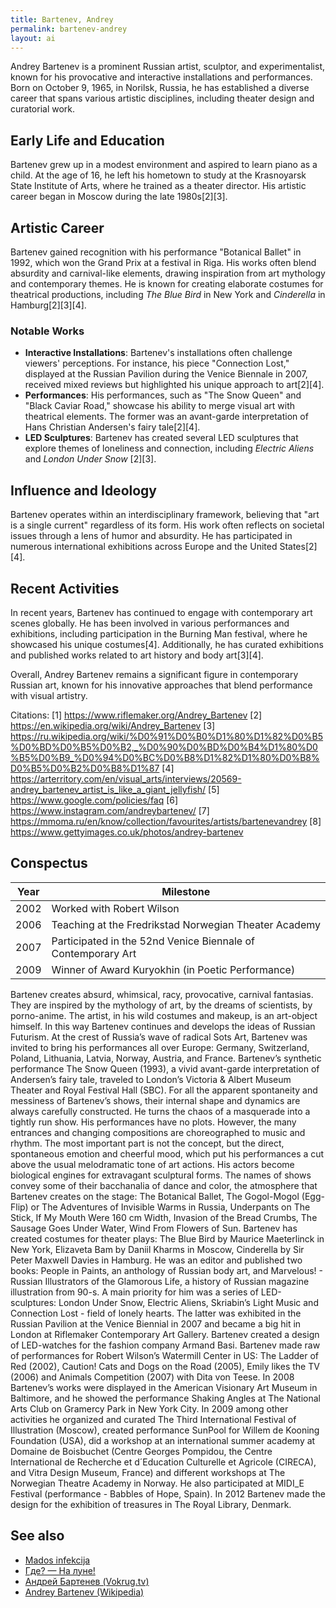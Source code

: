 ```yaml
---
title: Bartenev, Andrey
permalink: bartenev-andrey
layout: ai
---
```


Andrey Bartenev is a prominent Russian artist, sculptor, and experimentalist, known for his provocative and interactive installations and performances. Born on October 9, 1965, in Norilsk, Russia, he has established a diverse career that spans various artistic disciplines, including theater design and curatorial work.

## Early Life and Education
Bartenev grew up in a modest environment and aspired to learn piano as a child. At the age of 16, he left his hometown to study at the Krasnoyarsk State Institute of Arts, where he trained as a theater director. His artistic career began in Moscow during the late 1980s[2][3].

## Artistic Career
Bartenev gained recognition with his performance "Botanical Ballet" in 1992, which won the Grand Prix at a festival in Riga. His works often blend absurdity and carnival-like elements, drawing inspiration from art mythology and contemporary themes. He is known for creating elaborate costumes for theatrical productions, including *The Blue Bird* in New York and *Cinderella* in Hamburg[2][3][4].

### Notable Works
- **Interactive Installations**: Bartenev's installations often challenge viewers' perceptions. For instance, his piece "Connection Lost," displayed at the Russian Pavilion during the Venice Biennale in 2007, received mixed reviews but highlighted his unique approach to art[2][4].
- **Performances**: His performances, such as "The Snow Queen" and "Black Caviar Road," showcase his ability to merge visual art with theatrical elements. The former was an avant-garde interpretation of Hans Christian Andersen's fairy tale[2][4].
- **LED Sculptures**: Bartenev has created several LED sculptures that explore themes of loneliness and connection, including *Electric Aliens* and *London Under Snow* [2][3].

## Influence and Ideology
Bartenev operates within an interdisciplinary framework, believing that "art is a single current" regardless of its form. His work often reflects on societal issues through a lens of humor and absurdity. He has participated in numerous international exhibitions across Europe and the United States[2][4].

## Recent Activities
In recent years, Bartenev has continued to engage with contemporary art scenes globally. He has been involved in various performances and exhibitions, including participation in the Burning Man festival, where he showcased his unique costumes[4]. Additionally, he has curated exhibitions and published works related to art history and body art[3][4].

Overall, Andrey Bartenev remains a significant figure in contemporary Russian art, known for his innovative approaches that blend performance with visual artistry.

Citations:
[1] https://www.riflemaker.org/Andrey_Bartenev
[2] https://en.wikipedia.org/wiki/Andrey_Bartenev
[3] https://ru.wikipedia.org/wiki/%D0%91%D0%B0%D1%80%D1%82%D0%B5%D0%BD%D0%B5%D0%B2,_%D0%90%D0%BD%D0%B4%D1%80%D0%B5%D0%B9_%D0%94%D0%BC%D0%B8%D1%82%D1%80%D0%B8%D0%B5%D0%B2%D0%B8%D1%87
[4] https://arterritory.com/en/visual_arts/interviews/20569-andrey_bartenev_artist_is_like_a_giant_jellyfish/
[5] https://www.google.com/policies/faq
[6] https://www.instagram.com/andreybartenev/
[7] https://mmoma.ru/en/know/collection/favourites/artists/bartenevandrey
[8] https://www.gettyimages.co.uk/photos/andrey-bartenev

## Сonspectus

|Year|Milestone|
|-|-|
|2002|Worked with Robert Wilson|
|2006|Teaching at the Fredrikstad Norwegian Theater Academy|
|2007|Participated in the 52nd Venice Biennale of Contemporary Art|
|2009|Winner of Award Kuryokhin (in Poetic Performance)|


Bartenev creates absurd, whimsical, racy, provocative, carnival fantasias. They are inspired by the mythology of art, by the dreams of scientists, by porno-anime. The artist, in his wild costumes and makeup, is an art-object himself. In this way Bartenev continues and develops the ideas of Russian Futurism. At the crest of Russia’s wave of radical Sots Art, Bartenev was invited to bring his performances all over Europe: Germany, Switzerland, Poland, Lithuania, Latvia, Norway, Austria, and France. Bartenev’s synthetic performance The Snow Queen (1993), a vivid avant-garde interpretation of Andersen’s fairy tale, traveled to London’s Victoria & Albert Museum Theater and Royal Festival Hall (SBC). For all the apparent spontaneity and messiness of Bartenev’s shows, their internal shape and dynamics are always carefully constructed. He turns the chaos of a masquerade into a tightly run show. His performances have no plots. However, the many entrances and changing compositions are choreographed to music and rhythm. The most important part is not the concept, but the direct, spontaneous emotion and cheerful mood, which put his performances a cut above the usual melodramatic tone of art actions. His actors become biological engines for extravagant sculptural forms. The names of shows convey some of their bacchanalia of dance and color, the atmosphere that Bartenev creates on the stage: The Botanical Ballet, The Gogol-Mogol (Egg-Flip) or The Adventures of Invisible Warms in Russia, Underpants on The Stick, If My Mouth Were 160 cm Width, Invasion of the Bread Crumbs, The Sausage Goes Under Water, Wind From Flowers of Sun. Bartenev has created costumes for theater plays: The Blue Bird by Maurice Maeterlinck in New York, Elizaveta Bam by Daniil Kharms in Moscow, Cinderella by Sir Peter Maxwell Davies in Hamburg. He was an editor and published two books: People in Paints, an anthology of Russian body art, and Marvelous! - Russian Illustrators of the Glamorous Life, a history of Russian magazine illustration from 90-s. A main priority for him was a series of LED-sculptures: London Under Snow, Electric Aliens, Skriabin’s Light Music and Connection Lost - field of lonely hearts. The latter was exhibited in the Russian Pavilion at the Venice Biennial in 2007 and became a big hit in London at Riflemaker Contemporary Art Gallery. Bartenev created a design of LED-watches for the fashion company Armand Basi. Bartenev made raw of performances for Robert Wilson’s Watermill Center in US: The Ladder of Red (2002), Caution! Cats and Dogs on the Road (2005), Emily likes the TV (2006) and Animals Competition (2007) with Dita von Teese. In 2008 Bartenev’s works were displayed in the American Visionary Art Museum in Baltimore, and he showed the performance Shaking Angles at The National Arts Club on Gramercy Park in New York City. In 2009 among other activities he organized and curated The Third International Festival of Illustration (Moscow), created performance SunPool for Willem de Kooning Foundation (USA), did a workshop at an international summer academy at Domaine de Boisbuchet (Centre Georges Pompidou, the Centre International de Recherche et d´Education Culturelle et Agricole (CIRECA), and Vitra Design Museum, France) and different workshops at The Norwegian Theatre Academy in Norway. He also participated at MIDI_E Festival (performance - Babbles of Hope, Spain). In 2012 Bartenev made the design for the exhibition of treasures in The Royal Library, Denmark.

## See also

+ [Mados infekcija](mados-infekcija)
+ [Где? — На луне!]()
+ [Андрей Бартенев (Vokrug.tv)](https://www.vokrug.tv/person/show/andrei_bartenev/)
+ [Andrey Bartenev (Wikipedia)](https://en.wikipedia.org/wiki/Andrey_Bartenev)
